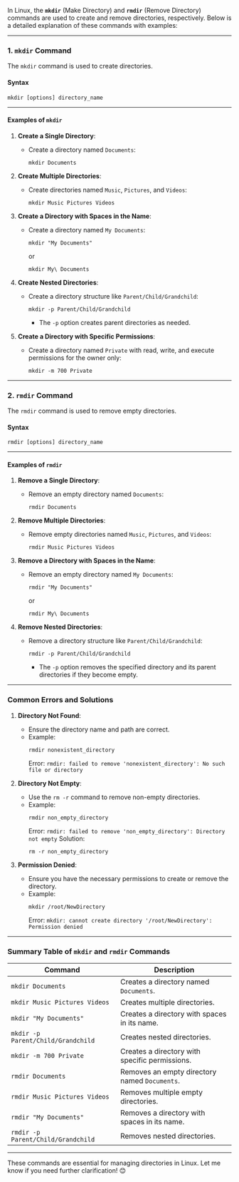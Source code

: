 In Linux, the **`mkdir`** (Make Directory) and **`rmdir`** (Remove Directory) commands are used to create and remove directories, respectively. Below is a detailed explanation of these commands with examples:

---

### **1. `mkdir` Command**

The `mkdir` command is used to create directories.

#### **Syntax**
```
mkdir [options] directory_name
```

---

#### **Examples of `mkdir`**

1. **Create a Single Directory**:
   - Create a directory named `Documents`:
     ```
     mkdir Documents
     ```

2. **Create Multiple Directories**:
   - Create directories named `Music`, `Pictures`, and `Videos`:
     ```
     mkdir Music Pictures Videos
     ```

3. **Create a Directory with Spaces in the Name**:
   - Create a directory named `My Documents`:
     ```
     mkdir "My Documents"
     ```
     or
     ```
     mkdir My\ Documents
     ```

4. **Create Nested Directories**:
   - Create a directory structure like `Parent/Child/Grandchild`:
     ```
     mkdir -p Parent/Child/Grandchild
     ```
     - The `-p` option creates parent directories as needed.

5. **Create a Directory with Specific Permissions**:
   - Create a directory named `Private` with read, write, and execute permissions for the owner only:
     ```
     mkdir -m 700 Private
     ```

---

### **2. `rmdir` Command**

The `rmdir` command is used to remove empty directories.

#### **Syntax**
```
rmdir [options] directory_name
```

---

#### **Examples of `rmdir`**

1. **Remove a Single Directory**:
   - Remove an empty directory named `Documents`:
     ```
     rmdir Documents
     ```

2. **Remove Multiple Directories**:
   - Remove empty directories named `Music`, `Pictures`, and `Videos`:
     ```
     rmdir Music Pictures Videos
     ```

3. **Remove a Directory with Spaces in the Name**:
   - Remove an empty directory named `My Documents`:
     ```
     rmdir "My Documents"
     ```
     or
     ```
     rmdir My\ Documents
     ```

4. **Remove Nested Directories**:
   - Remove a directory structure like `Parent/Child/Grandchild`:
     ```
     rmdir -p Parent/Child/Grandchild
     ```
     - The `-p` option removes the specified directory and its parent directories if they become empty.

---

### **Common Errors and Solutions**

1. **Directory Not Found**:
   - Ensure the directory name and path are correct.
   - Example:
     ```
     rmdir nonexistent_directory
     ```
     Error: `rmdir: failed to remove 'nonexistent_directory': No such file or directory`

2. **Directory Not Empty**:
   - Use the `rm -r` command to remove non-empty directories.
   - Example:
     ```
     rmdir non_empty_directory
     ```
     Error: `rmdir: failed to remove 'non_empty_directory': Directory not empty`
     Solution:
     ```
     rm -r non_empty_directory
     ```

3. **Permission Denied**:
   - Ensure you have the necessary permissions to create or remove the directory.
   - Example:
     ```
     mkdir /root/NewDirectory
     ```
     Error: `mkdir: cannot create directory '/root/NewDirectory': Permission denied`

---

### **Summary Table of `mkdir` and `rmdir` Commands**

| Command                          | Description                                      |
|----------------------------------|--------------------------------------------------|
| `mkdir Documents`                | Creates a directory named `Documents`.          |
| `mkdir Music Pictures Videos`    | Creates multiple directories.                   |
| `mkdir "My Documents"`           | Creates a directory with spaces in its name.    |
| `mkdir -p Parent/Child/Grandchild` | Creates nested directories.                   |
| `mkdir -m 700 Private`           | Creates a directory with specific permissions.  |
| `rmdir Documents`                | Removes an empty directory named `Documents`.   |
| `rmdir Music Pictures Videos`    | Removes multiple empty directories.             |
| `rmdir "My Documents"`           | Removes a directory with spaces in its name.    |
| `rmdir -p Parent/Child/Grandchild` | Removes nested directories.                   |

---

These commands are essential for managing directories in Linux. Let me know if you need further clarification! 😊